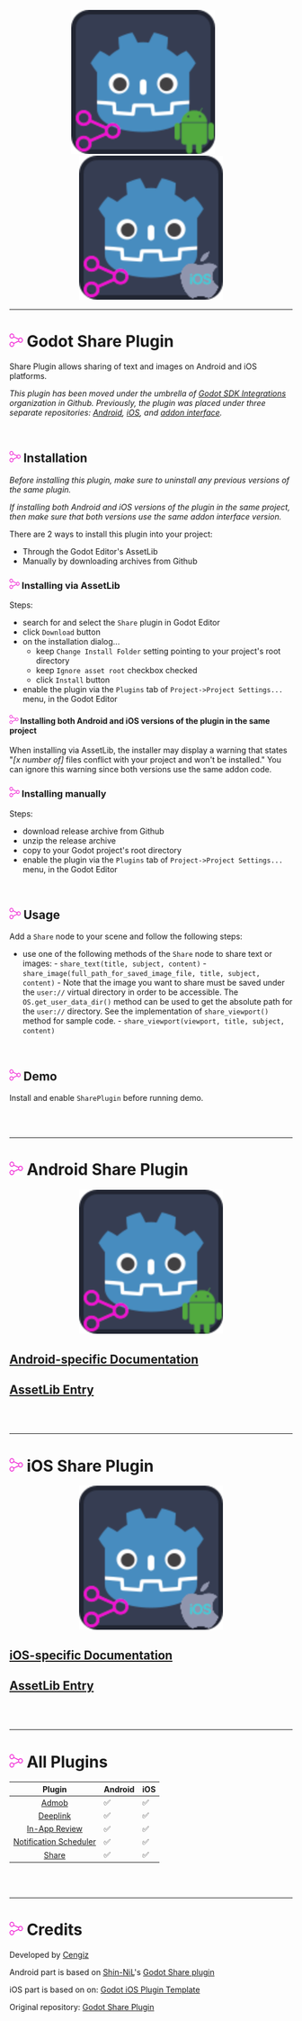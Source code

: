 <p align="center">
	<img width="256" height="256" src="demo/assets/share-android.png">
	&nbsp;&nbsp;&nbsp;&nbsp;&nbsp;&nbsp;
	<img width="256" height="256" src="demo/assets/share-ios.png">
</p>

---

# <img src="addon/icon.png" width="24"> Godot Share Plugin

Share Plugin allows sharing of text and images on Android and iOS platforms.

_This plugin has been moved under the umbrella of [Godot SDK Integrations](https://github.com/godot-sdk-integrations) organization in Github. Previously, the plugin was placed under three separate repositories: [Android](https://github.com/cengiz-pz/godot-android-share-plugin), [iOS](https://github.com/cengiz-pz/godot-ios-share-plugin), and [addon interface](https://github.com/cengiz-pz/godot-share-addon)._

<br/>

## <img src="addon/icon.png" width="20"> Installation
_Before installing this plugin, make sure to uninstall any previous versions of the same plugin._

_If installing both Android and iOS versions of the plugin in the same project, then make sure that both versions use the same addon interface version._

There are 2 ways to install this plugin into your project:
- Through the Godot Editor's AssetLib
- Manually by downloading archives from Github

### <img src="addon/icon.png" width="18"> Installing via AssetLib
Steps:
- search for and select the `Share` plugin in Godot Editor
- click `Download` button
- on the installation dialog...
	- keep `Change Install Folder` setting pointing to your project's root directory
	- keep `Ignore asset root` checkbox checked
	- click `Install` button
- enable the plugin via the `Plugins` tab of `Project->Project Settings...` menu, in the Godot Editor

#### <img src="addon/icon.png" width="16"> Installing both Android and iOS versions of the plugin in the same project
When installing via AssetLib, the installer may display a warning that states "_[x number of]_ files conflict with your project and won't be installed." You can ignore this warning since both versions use the same addon code.

### <img src="addon/icon.png" width="18"> Installing manually
Steps:
- download release archive from Github
- unzip the release archive
- copy to your Godot project's root directory
- enable the plugin via the `Plugins` tab of `Project->Project Settings...` menu, in the Godot Editor

<br/>

## <img src="addon/icon.png" width="20"> Usage
Add a `Share` node to your scene and follow the following steps:
- use one of the following methods of the `Share` node to share text or images:
		- `share_text(title, subject, content)`
		- `share_image(full_path_for_saved_image_file, title, subject, content)`
				- Note that the image you want to share must be saved under the `user://` virtual directory in order to be accessible. The `OS.get_user_data_dir()` method can be used to get the absolute path for the `user://` directory. See the implementation of `share_viewport()` method for sample code.
		- `share_viewport(viewport, title, subject, content)`

<br/>

## <img src="addon/icon.png" width="20"> Demo
Install and enable `SharePlugin` before running demo.

<br/><br/>

---

# <img src="addon/icon.png" width="24"> Android Share Plugin

<p align="center">
	<img width="256" height="256" src="demo/assets/share-android.png">
</p>


## [Android-specific Documentation](android/README.md)
## [AssetLib Entry](https://godotengine.org/asset-library/asset/2542)

<br/><br/>

---

# <img src="addon/icon.png" width="24"> iOS Share Plugin

<p align="center">
	<img width="256" height="256" src="demo/assets/share-ios.png">
</p>

## [iOS-specific Documentation](ios/README.md)
## [AssetLib Entry](https://godotengine.org/asset-library/asset/2907)

<br/><br/>

---
# <img src="addon/icon.png" width="24"> All Plugins

| Plugin | Android | iOS |
| :---: | :--- | :--- |
| [Admob](https://github.com/godot-sdk-integrations/godot-admob) | ✅ | ✅ |
| [Deeplink](https://github.com/godot-sdk-integrations/godot-deeplink) | ✅ | ✅ |
| [In-App Review](https://github.com/godot-sdk-integrations/godot-inapp-review) | ✅ | ✅ |
| [Notification Scheduler](https://github.com/godot-sdk-integrations/godot-notification-scheduler) | ✅ | ✅ |
| [Share](https://github.com/godot-sdk-integrations/godot-share) | ✅ | ✅ |

<br/><br/>

---
# <img src="addon/icon.png" width="24"> Credits

Developed by [Cengiz](https://github.com/cengiz-pz)

Android part is based on [Shin-NiL](https://github.com/Shin-NiL)'s [Godot Share plugin](https://github.com/Shin-NiL/Godot-Android-Share-Plugin)

iOS part is based on on: [Godot iOS Plugin Template](https://github.com/cengiz-pz/godot-ios-plugin-template)

Original repository: [Godot Share Plugin](https://github.com/godot-sdk-integrations/godot-share)
